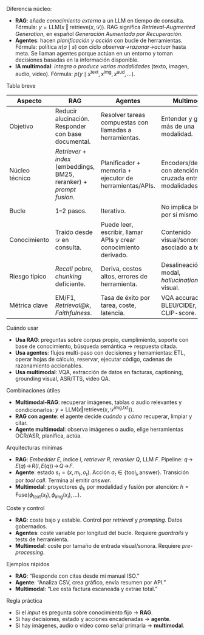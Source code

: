 Diferencia núcleo:

* **RAG**: añade *conocimiento externo* a un LLM en tiempo de consulta. Fórmula: $y = \mathrm{LLM}\big(x \;\Vert\; \mathrm{retrieve}(x, \mathcal{D})\big)$. RAG significa *Retrieval-Augmented Generation*, en español *Generación Aumentada por Recuperación*.
* **Agentes**: hacen *planificación y acción* con bucle de herramientas. Fórmula: política $\pi(a\mid s)$ con ciclo *observar→razonar→actuar* hasta meta. Se llaman agentes porque actúan en un entorno y toman decisiones basadas en la información disponible.
* **IA multimodal**: *integra o produce varias modalidades* (texto, imagen, audio, video). Fórmula: $p(y\mid x^{\text{text}}, x^{\text{img}}, x^{\text{aud}},\ldots)$.

Tabla breve

| Aspecto        | RAG                                                                   | Agentes                                                          | Multimodal                                                |
| -------------- | --------------------------------------------------------------------- | ---------------------------------------------------------------- | --------------------------------------------------------- |
| Objetivo       | Reducir alucinación. Responder con base documental.                   | Resolver tareas compuestas con llamadas a herramientas.          | Entender y generar más de una modalidad.                  |
| Núcleo técnico | *Retriever* + *index* (embeddings, BM25, reranker) + *prompt fusion*. | Planificador + memoria + ejecutor de herramientas/APIs.          | Encoders/decoders con atención cruzada entre modalidades. |
| Bucle          | 1–2 pasos.                                                            | Iterativo.                                                       | No implica bucle por sí mismo.                            |
| Conocimiento   | Traído desde $\mathcal{D}$ en consulta.                               | Puede leer, escribir, llamar APIs y crear conocimiento derivado. | Contenido visual/sonoro asociado a texto.                 |
| Riesgo típico  | *Recall* pobre, *chunking* deficiente.                                | Deriva, costos altos, errores de herramienta.                    | Desalineación modal, *hallucination* visual.              |
| Métrica clave  | EM/F1, *Retrieval\@k*, *Faithfulness*.                                | Tasa de éxito por tarea, coste, latencia.                        | VQA accuracy, BLEU/CIDEr, WER, CLIP-score.                |

Cuándo usar

* **Usa RAG**: preguntas sobre corpus propio, cumplimiento, soporte con base de conocimiento, búsqueda semántica → respuesta citada.
* **Usa agentes**: flujos multi-paso con decisiones y herramientas: ETL, operar hojas de cálculo, reservar, ejecutar código, cadenas de razonamiento accionables.
* **Usa multimodal**: VQA, extracción de datos en facturas, captioning, grounding visual, ASR/TTS, video QA.

Combinaciones útiles

* **Multimodal-RAG**: recuperar imágenes, tablas o audio relevantes y condicionarlos: $y=\mathrm{LLM}(x\Vert \mathrm{retrieve}(x,\mathcal{D}^{\text{img,txt}}))$.
* **RAG con agente**: el agente decide *cuándo* y *cómo* recuperar, limpiar y citar.
* **Agente multimodal**: observa imágenes o audio, elige herramientas OCR/ASR, planifica, actúa.

Arquitecturas mínimas

* **RAG**: *Embedder* $E$, índice $I$, *retriever* $R$, *reranker* $Q$, LLM $F$. Pipeline: $q\!\to\!E(q)\!\to\!R(I,E(q))\!\to\!Q\!\to\!F$.
* **Agente**: estado $s_t=(x, m_t, o_t)$. Acción $a_t\in\{\text{tool}_i, \text{answer}\}$. Transición por *tool call*. Termina al emitir *answer*.
* **Multimodal**: proyectores $\phi_k$ por modalidad y fusión por atención: $h=\mathrm{Fuse}\big(\phi_{\text{text}}(x_t),\phi_{\text{img}}(x_i),\ldots\big)$.

Coste y control

* **RAG**: coste bajo y estable. Control por *retrieval* y *prompting*. Datos gobernados.
* **Agentes**: coste variable por longitud del bucle. Requiere *guardrails* y tests de herramienta.
* **Multimodal**: coste por tamaño de entrada visual/sonora. Requiere *pre-processing*.

Ejemplos rápidos

* **RAG**: “Responde con citas desde mi manual ISO.”
* **Agente**: “Analiza CSV, crea gráfico, envía resumen por API.”
* **Multimodal**: “Lee esta factura escaneada y extrae total.”

Regla práctica

* Si el *input* es pregunta sobre conocimiento fijo → **RAG**.
* Si hay decisiones, estado y acciones encadenadas → **agente**.
* Si hay imágenes, audio o video como señal primaria → **multimodal**.
